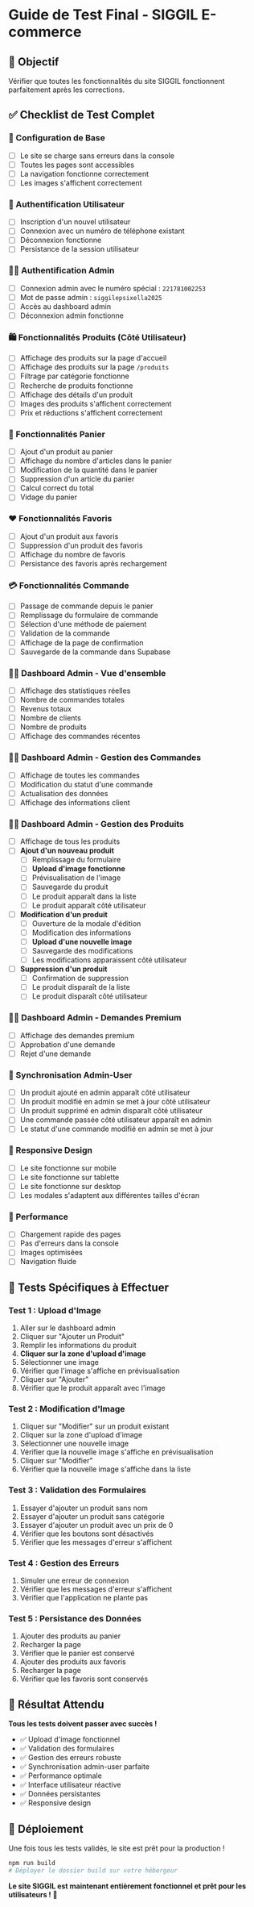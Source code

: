 # Guide de Test Final - SIGGIL E-commerce

## 🎯 Objectif
Vérifier que toutes les fonctionnalités du site SIGGIL fonctionnent parfaitement après les corrections.

## ✅ Checklist de Test Complet

### 🔧 Configuration de Base
- [ ] Le site se charge sans erreurs dans la console
- [ ] Toutes les pages sont accessibles
- [ ] La navigation fonctionne correctement
- [ ] Les images s'affichent correctement

### 👤 Authentification Utilisateur
- [ ] Inscription d'un nouvel utilisateur
- [ ] Connexion avec un numéro de téléphone existant
- [ ] Déconnexion fonctionne
- [ ] Persistance de la session utilisateur

### 👨‍💼 Authentification Admin
- [ ] Connexion admin avec le numéro spécial : `221781002253`
- [ ] Mot de passe admin : `siggilepsixella2025`
- [ ] Accès au dashboard admin
- [ ] Déconnexion admin fonctionne

### 🛍️ Fonctionnalités Produits (Côté Utilisateur)
- [ ] Affichage des produits sur la page d'accueil
- [ ] Affichage des produits sur la page `/produits`
- [ ] Filtrage par catégorie fonctionne
- [ ] Recherche de produits fonctionne
- [ ] Affichage des détails d'un produit
- [ ] Images des produits s'affichent correctement
- [ ] Prix et réductions s'affichent correctement

### 🛒 Fonctionnalités Panier
- [ ] Ajout d'un produit au panier
- [ ] Affichage du nombre d'articles dans le panier
- [ ] Modification de la quantité dans le panier
- [ ] Suppression d'un article du panier
- [ ] Calcul correct du total
- [ ] Vidage du panier

### ❤️ Fonctionnalités Favoris
- [ ] Ajout d'un produit aux favoris
- [ ] Suppression d'un produit des favoris
- [ ] Affichage du nombre de favoris
- [ ] Persistance des favoris après rechargement

### 💳 Fonctionnalités Commande
- [ ] Passage de commande depuis le panier
- [ ] Remplissage du formulaire de commande
- [ ] Sélection d'une méthode de paiement
- [ ] Validation de la commande
- [ ] Affichage de la page de confirmation
- [ ] Sauvegarde de la commande dans Supabase

### 👨‍💼 Dashboard Admin - Vue d'ensemble
- [ ] Affichage des statistiques réelles
- [ ] Nombre de commandes totales
- [ ] Revenus totaux
- [ ] Nombre de clients
- [ ] Nombre de produits
- [ ] Affichage des commandes récentes

### 👨‍💼 Dashboard Admin - Gestion des Commandes
- [ ] Affichage de toutes les commandes
- [ ] Modification du statut d'une commande
- [ ] Actualisation des données
- [ ] Affichage des informations client

### 👨‍💼 Dashboard Admin - Gestion des Produits
- [ ] Affichage de tous les produits
- [ ] **Ajout d'un nouveau produit**
  - [ ] Remplissage du formulaire
  - [ ] **Upload d'image fonctionne**
  - [ ] Prévisualisation de l'image
  - [ ] Sauvegarde du produit
  - [ ] Le produit apparaît dans la liste
  - [ ] Le produit apparaît côté utilisateur
- [ ] **Modification d'un produit**
  - [ ] Ouverture de la modale d'édition
  - [ ] Modification des informations
  - [ ] **Upload d'une nouvelle image**
  - [ ] Sauvegarde des modifications
  - [ ] Les modifications apparaissent côté utilisateur
- [ ] **Suppression d'un produit**
  - [ ] Confirmation de suppression
  - [ ] Le produit disparaît de la liste
  - [ ] Le produit disparaît côté utilisateur

### 👨‍💼 Dashboard Admin - Demandes Premium
- [ ] Affichage des demandes premium
- [ ] Approbation d'une demande
- [ ] Rejet d'une demande

### 🔄 Synchronisation Admin-User
- [ ] Un produit ajouté en admin apparaît côté utilisateur
- [ ] Un produit modifié en admin se met à jour côté utilisateur
- [ ] Un produit supprimé en admin disparaît côté utilisateur
- [ ] Une commande passée côté utilisateur apparaît en admin
- [ ] Le statut d'une commande modifié en admin se met à jour

### 📱 Responsive Design
- [ ] Le site fonctionne sur mobile
- [ ] Le site fonctionne sur tablette
- [ ] Le site fonctionne sur desktop
- [ ] Les modales s'adaptent aux différentes tailles d'écran

### 🚀 Performance
- [ ] Chargement rapide des pages
- [ ] Pas d'erreurs dans la console
- [ ] Images optimisées
- [ ] Navigation fluide

## 🧪 Tests Spécifiques à Effectuer

### Test 1 : Upload d'Image
1. Aller sur le dashboard admin
2. Cliquer sur "Ajouter un Produit"
3. Remplir les informations du produit
4. **Cliquer sur la zone d'upload d'image**
5. Sélectionner une image
6. Vérifier que l'image s'affiche en prévisualisation
7. Cliquer sur "Ajouter"
8. Vérifier que le produit apparaît avec l'image

### Test 2 : Modification d'Image
1. Cliquer sur "Modifier" sur un produit existant
2. Cliquer sur la zone d'upload d'image
3. Sélectionner une nouvelle image
4. Vérifier que la nouvelle image s'affiche en prévisualisation
5. Cliquer sur "Modifier"
6. Vérifier que la nouvelle image s'affiche dans la liste

### Test 3 : Validation des Formulaires
1. Essayer d'ajouter un produit sans nom
2. Essayer d'ajouter un produit sans catégorie
3. Essayer d'ajouter un produit avec un prix de 0
4. Vérifier que les boutons sont désactivés
5. Vérifier que les messages d'erreur s'affichent

### Test 4 : Gestion des Erreurs
1. Simuler une erreur de connexion
2. Vérifier que les messages d'erreur s'affichent
3. Vérifier que l'application ne plante pas

### Test 5 : Persistance des Données
1. Ajouter des produits au panier
2. Recharger la page
3. Vérifier que le panier est conservé
4. Ajouter des produits aux favoris
5. Recharger la page
6. Vérifier que les favoris sont conservés

## 🎯 Résultat Attendu

**Tous les tests doivent passer avec succès !**

- ✅ Upload d'image fonctionnel
- ✅ Validation des formulaires
- ✅ Gestion des erreurs robuste
- ✅ Synchronisation admin-user parfaite
- ✅ Performance optimale
- ✅ Interface utilisateur réactive
- ✅ Données persistantes
- ✅ Responsive design

## 🚀 Déploiement

Une fois tous les tests validés, le site est prêt pour la production !

```bash
npm run build
# Déployer le dossier build sur votre hébergeur
```

**Le site SIGGIL est maintenant entièrement fonctionnel et prêt pour les utilisateurs ! 🎉**


